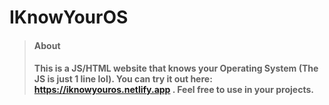 # IKnowYourOS

> #### About
> #### This is a JS/HTML website that knows your Operating System (The JS is just 1 line lol). You can try it out here: https://iknowyouros.netlify.app . Feel free to use in your projects.